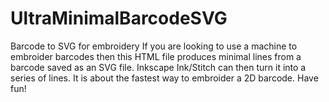 # UltraMinimalBarcodeSVG
Barcode to SVG for embroidery
 If you are looking to use a machine to embroider barcodes then this HTML file produces minimal lines from a barcode saved as an SVG file. Inkscape Ink/Stitch can then turn it into a series of lines. It is about the fastest way to embroider a 2D barcode.
 Have fun!
